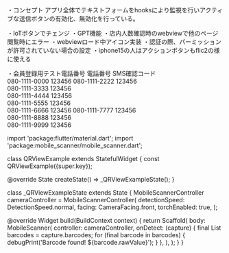・コンセプト
アプリ全体でテキストフォームをhooksにより監視を行いアクティブな送信ボタンの有効化、無効化を行っている。




・IoTボタンでチェンジ
・GPT機能
・店内人数確認時のwebviewで他のページ閲覧時にエラー
・webviewロード中アイコン実装
・認証の際、パーミッションが許可されていない場合の設定
・iphone15の人はアクションボタンもflic2の様に使える




・会員登録用テスト電話番号
電話番号	SMS確認コード	
080-1111-0000	123456
080-1111-2222	123456	
080-1111-3333	123456	
080-1111-4444	123456	
080-1111-5555	123456	
080-1111-6666	123456
080-1111-7777	123456	
080-1111-8888	123456	
080-1111-9999	123456		


import 'package:flutter/material.dart';
import 'package:mobile_scanner/mobile_scanner.dart';

class QRViewExample extends StatefulWidget {
  const QRViewExample({super.key});

  @override
  State<StatefulWidget> createState() => _QRViewExampleState();
}

class _QRViewExampleState extends State<QRViewExample> {
  MobileScannerController cameraController = MobileScannerController(
    detectionSpeed: DetectionSpeed.normal,
    facing: CameraFacing.front,
    torchEnabled: true,
  );

  @override
  Widget build(BuildContext context) {
    return Scaffold(
      body: MobileScanner(
        controller: cameraController,
        onDetect: (capture) {
          final List<Barcode> barcodes = capture.barcodes;
          for (final barcode in barcodes) {
            debugPrint('Barcode found! ${barcode.rawValue}');
          }
        },
      ),
    );
  }
}
